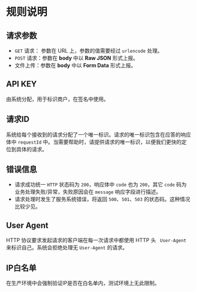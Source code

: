 # 规则说明

## 请求参数

* `GET` 请求： 参数在 URL 上，参数的值需要经过 `urlencode` 处理。
* `POST` 请求：参数在 **body** 中以 **Raw JSON** 形式上报。
* 文件上传：参数在 **body** 中以 **Form Data** 形式上报。

## API KEY

由系统分配，用于标识商户，在签名中使用。

## 请求ID

系统给每个接收到的请求分配了一个唯一标识。请求的唯一标识包含在应答的响应体中 `requestId` 中。当需要帮助时，请提供请求的唯一标识，以便我们更快的定位到具体的请求。

## 错误信息

* 请求成功统一 `HTTP` 状态码为 `200`，响应体中 `code` 也为 `200`，其它 `code` 码为业务处理失败/异常，失败原因会在 `message` 响应字段进行描述。
* 请求处理时发生了服务系统错误，将返回 `500`、`501`、`503` 的状态码。这种情况比较少见。 

## User Agent

HTTP 协议要求发起请求的客户端在每一次请求中都使用 HTTP 头 ` User-Agent` 来标识自己。系统会拒绝处理无 `User-Agent` 的请求。

## IP白名单

在生产环境中会强制验证IP是否在白名单内，测试环境上无此限制。